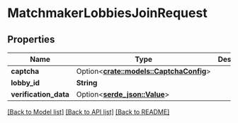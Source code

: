 # MatchmakerLobbiesJoinRequest

## Properties

Name | Type | Description | Notes
------------ | ------------- | ------------- | -------------
**captcha** | Option<[**crate::models::CaptchaConfig**](CaptchaConfig.md)> |  | [optional]
**lobby_id** | **String** |  | 
**verification_data** | Option<[**serde_json::Value**](.md)> |  | 

[[Back to Model list]](../README.md#documentation-for-models) [[Back to API list]](../README.md#documentation-for-api-endpoints) [[Back to README]](../README.md)


